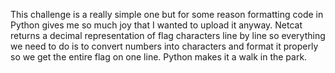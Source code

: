 This challenge is a really simple one but for some reason formatting code in Python gives me so much joy that I wanted to upload it anyway. Netcat returns a decimal representation of flag characters line by line so everything we need to do is to convert numbers into characters and format it properly so we get the entire flag on one line. Python makes it a walk in the park.
